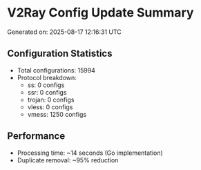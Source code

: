 # V2Ray Config Update Summary
Generated on: 2025-08-17 12:16:31 UTC

## Configuration Statistics
- Total configurations: 15994
- Protocol breakdown:
  - ss: 0 configs
  - ssr: 0 configs
  - trojan: 0 configs
  - vless: 0 configs
  - vmess: 1250 configs

## Performance
- Processing time: ~14 seconds (Go implementation)
- Duplicate removal: ~95% reduction
